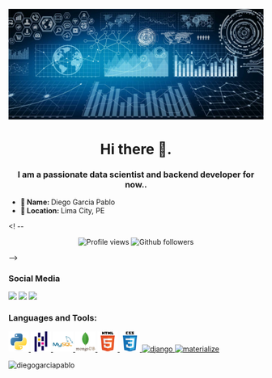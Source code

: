 ![Header](Images/bannerDSc.jpg)
<h1 align="center">Hi there 👋.</h1>
<h3 align="center">I am a passionate data scientist and backend developer for now..</h3>

<ul dir="auto">
<li><b>👤 Name:  </b> Diego Garcia Pablo </li>
<li><b>📍 Location:  </b> Lima City, PE </li>   
</ul>

<! --<div align="center">
	<img src="https://komarev.com/ghpvc/?username=diegogarciapablo&color=blue&style=for-the-badge" alt="Profile views"/>
	<img src="https://img.shields.io/github/followers/diegogarciapablo?style=for-the-badge&logo=github&color=blue" alt="Github followers"/>   
</div>-->

<h3> Social Media </h3>
<p align="left">
<a href="https://www.linkedin.com/in/diego-garcia-pablo-199525199" target="_blank"><img src="https://img.shields.io/badge/-LinkedIn-%230077B5?style=for-the-badge&logo=linkedin&logoColor=white" target="_blank"></a> 
<a href="mailto:diego.g.pablo@gmail.com"><img src="https://img.shields.io/badge/-Gmail-%23333?style=for-the-badge&logo=gmail&logoColor=white&color=red" target="_blank"></a>
<a href="https://wa.me/+59172978229"><img src="https://img.shields.io/badge/-WhatsApp-%2525D366?style=for-the-badge&logo=WhatsApp&logoColor=white" target="_blank"></a>

</p>

<h3 align="left">Languages and Tools:</h3>
<p align="left"> 
<a href="https://www.python.org" target="_blank" rel="noreferrer"> <img src="https://raw.githubusercontent.com/devicons/devicon/master/icons/python/python-original.svg" alt="python" width="40" height="40"/> </a>
<a href="https://pandas.pydata.org/" target="_blank" rel="noreferrer"> <img src="https://raw.githubusercontent.com/devicons/devicon/2ae2a900d2f041da66e950e4d48052658d850630/icons/pandas/pandas-original.svg" alt="pandas" width="40" height="40"/> </a>
<a href="https://www.mysql.com/" target="_blank" rel="noreferrer"> <img src="https://raw.githubusercontent.com/devicons/devicon/master/icons/mysql/mysql-original-wordmark.svg" alt="mysql" width="40" height="40"/> </a> 
<a href="https://www.mongodb.com/" target="_blank" rel="noreferrer"> <img src="https://raw.githubusercontent.com/devicons/devicon/master/icons/mongodb/mongodb-original-wordmark.svg" alt="mongodb" width="40" height="40"/> </a>
<a href="https://www.w3.org/html/" target="_blank" rel="noreferrer"> <img src="https://raw.githubusercontent.com/devicons/devicon/master/icons/html5/html5-original-wordmark.svg" alt="html5" width="40" height="40"/> </a>
<a href="https://www.w3schools.com/css/" target="_blank" rel="noreferrer"> <img src="https://raw.githubusercontent.com/devicons/devicon/master/icons/css3/css3-original-wordmark.svg" alt="css3" width="40" height="40"/> </a> <a href="https://www.djangoproject.com/" target="_blank" rel="noreferrer"> <img src="https://cdn.worldvectorlogo.com/logos/django.svg" alt="django" width="40" height="40"/> </a> 
<a href="https://materializecss.com/" target="_blank" rel="noreferrer"> <img src="https://raw.githubusercontent.com/prplx/svg-logos/5585531d45d294869c4eaab4d7cf2e9c167710a9/svg/materialize.svg" alt="materialize" width="40" height="40"/> </a>
 </p>

<p><img align="center" src="https://github-readme-stats.vercel.app/api/top-langs?username=diegogarciapablo&show_icons=true&locale=en&layout=compact" alt="diegogarciapablo" /></p>
<!--
**diegogarciapablo/diegogarciapablo** is a ✨ _special_ ✨ repository because its `README.md` (this file) appears on your GitHub profile.

Here are some ideas to get you started:

- 🔭 I’m currently working on ...
- 🌱 I’m currently learning ...
- 👯 I’m looking to collaborate on ...
- 🤔 I’m looking for help with ...
- 💬 Ask me about ...
- 📫 How to reach me: ...
- 😄 Pronouns: ...
- ⚡ Fun fact: ...
-->
